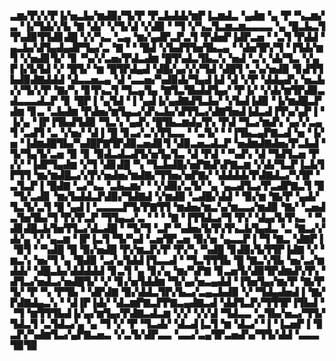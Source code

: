 ▃▆▞▛▞▞▛▐▞▅▃▙▞▆▟▉▞▜▞▛▝▛▃▙▟▟▞▆▛▐▃▆▟▃▝▄▟▆▝▄▝▛▝▚▃▆▞▃▝▐▞▜▟▞▞▙▝▇▝▟▞▝▞▜▞▟▝▞▟▉▝▝▜▝▞▚▃▜▃▆▃▆▃▃▃▃▝▄▝█▃▙▃▜▜▚▟▉▜▜▟▊▟█▝▞▞▚▃▝▃▄▝▆▞▄▟▛▃▛▃▜▝▛▟▅▛▐▟▛▃▅▝▝▃▜▝▛▟▟▝▄▃▙▞▟▜▄▟▄▟▛▜▄▞▃▝▇▝▝▝█▟▝▞▙▟▜▜▅▜▙▃▄▝▝▟▅▜▛▞▜▝▐▜▟▞▆▜▝▞▅▟▊▜▞▝▊▝▚▞▞▃▅▞▛▟▃▟▆▝█▜▚▟▃▜▙▃▚▝▅▟▝▃▚▝▟▞▜▃▝▞▄▛▐▞▙▜▟▝▞▝█▜▞▝▆▝█▜▛▟▄▟▝▟█▞▄▞▞▞▜▟▝▟█▜▝▃▚▞▅▟▉▝▊▟▜▜▙▟▉▟▇▟▟▟▝▟▃▃▅▃▄▝▟▝▃▃▅▞▚▟▉▟▞▜▄▟▐▟▝▟▝▞▛▝▟▟▄▟▚▝▅▃▙▞▞▜▞▞▛▝▇▞▚▝▊▜▚▃▜▝▜▃▄▜▄▝▇▜▃▜▙▟▟▜▄▞▝▛▐▞▝▞▟▞▆▜▛▟▉▃▟▃▃▃▟▃▛▝▊▝█▛▐▝▄▜▟▝▐▝▄▟▐▞▄▟▇▟▜▃▙▞▝▞▙▟▐▟▉▝▐▞▆▟█▃▛▟▆▝▊▃▝▃▙▟▆▝▛▟▅▞▆▜▄▃▞▟▚▃▙▞▟▜▜▃▞▟▇▜▅▟▐▟▃▟▐▜▚▞▄▛▐▝▐▞▄▝▐▛▐▜▙▟▜▟▉▝▜▃▚▝▄▟▚▝█▜▙▃▆▟▄▜▚▝▛▟▝▜▃▞▆▟▚▝▄▞▞▃▄▜▝▃▟▜▝▃▝▞▅▞▝▟▐▝█▝▊▃▞▃▚▜▜▃▃▝▝▃▜▞▝▝▐▜▙▃▄▛▇▃▟▝▅▝▐▞▅▝▐▟▆▟█▜▙▞▚▟█▛▇▜▛▟▉▃▅▟▊▜▝▟▉▃▅▃▟▃▛▝▅▟▆▟▇▟▅▞▛▃▙▟▝▜▞▜▄▜▞▃▅▝▉▝▊▝▉▟▃▟▃▟▜▞▅▜▄▜▃▝▟▝▛▟▝▝▚▟▚▝▟▝▜▟▜▃▅▝▛▞▞▝▐▟▛▜▄▟▆▝▞▜▝▟▊▟█▝▚▝▜▃▙▟█▞▅▛▇▟▚▛▇▃▆▝▞▟▞▜▃▛▐▃▙▜▛▜▜▝▆▞▆▟█▃▞▞▛▞▅▟▅▞▆▟▇▞▜▜▅▞▅▛▇▞▝▟▟▟▟▞▛▟▇▟▃▞▚▜▛▝▃▜▃▛▐▝█▟▇▝▃▞▚▃▝▃▙▃▆▞▝▝▞▟▉▞▃▜▞▝▄▝▄▃▟▜▃▞▛▃▟▛▇▃▜▝▉▝▜▞▃▟▊▝▆▞▙▟▟▃▛▟▉▞▜▟▇▟▝▞▆▟▉▝▃▟█▞▟▟▝▝▉▞▆▝▇▞▛▝▄▟▞▜▃▜▞▃▜▝█▝▄▟▐▝▃▃▃▃▛▜▞▛▇▜▜▝▆▟▅▞▆▃▚▞▆▃▃▞▆▟▉▝▇▞▝▃▅▟▃▜▅▜▙▞▜▝▛▞▛▃▛▝▜▜▄▃▞▃▝▝▝▝▇▝▐▜▜▟▃▞▜▝▛▞▝▟▄▞▙▜▚▃▝▝▚▟▊▟█▃▙▜▅▜▜▃▞▟▃▟█▝▝▜▞▜▝▃▛▝▚▟▅▞▙▜▚▜▚▃▙▜▄▟▃▝▃▝▇▃▞▞▟▞▄▝▞▝▄▃▆▝▐▛▐▃▜▝▜▞▚▟▝▃▅▜▛▃▅▝▉▞▅▝▄▃▃▛▐▝▜▝▇▃▝▟▇▛▐▝▉▜▝▝▚▟█▝█▝▉▞▅▟█▝▛▞▆▃▛▞▛▝▛▞▚▝▚▟█▝▊▟▉▞▙▜▜▛▐▟▇▝▞▝▆▃▚▝▅▞▜▝▄▝█▟▉▝▃▞▄▜▟▟▐▜▃▃▟▝▝▜▃▜▜▜▙▝█▝▇▃▚▜▙▝▅▞▃▞▆▟▟▞▝▟█▃▙▞▟▟▟▟▟▝▊▃▜▝▄▝▊▞▄▝▆▞▚▛▇▝▊▃▅▜▞▟▉▜▛▟▆▟▚▜▚▝▟▜▃▞▅▟▃▞▅▟█▜▞▝▞▝▊▞▅▜▟▟▆▝▜▞▄▞▅▃▄▟▟▝▐▜▅▜▄▞▆▞▛▝▇▞▛▜▞▝▛▝▚▝▛▜▙▝▝▟▛▟▇▝▉▞▟▟▃▜▛▞▙▃▞▃▄▃▙▟▉▝▞▝▜▟▄▟▅▟▐▝▇▞▛▟▇▟▄▃▚▝▝▟▐▛▐▟▞▝▟▃▆▛▇▃▛▛▇▃▄▟▇▃▟▝▟▟▜▃▛▞▜▜▜▛▐▜▙▟▝▝▜▝▆▜▜▜▙▟▐▞▄▞▆▜▄▞▛▟▇▃▟▃▆▝▞▞▝▞▞▟▝▜▟▃▃▝▃▜▙▞▅▃▞▜▜▞▜▟▃▜▝▃▜▟▃▞▄▝▄▝▜▝▞▝▛▝▜▃▟▞▝▟▃▟▐▃▜▝▆▝▟▃▞▝▐▝▐▃▅▛▐▝▊▃▛▞▚▟▆▜▃▞▄▛▇▃▅▃▝▞▃▜▞▟▛▃▃▝▃▃▞▃▄▜▛▃▅▟▚▞▜▜▞▟▟▝▃▃▃▜▉▜▉
